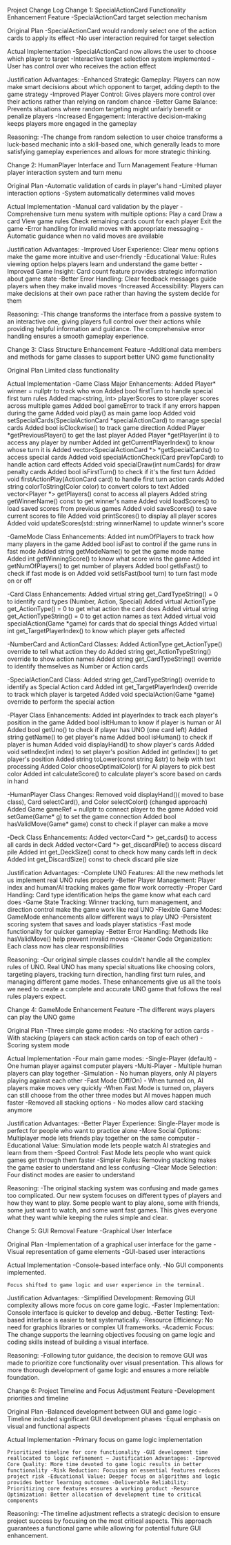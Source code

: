Project Change Log Change 1: SpecialActionCard Functionality Enhancement Feature -SpecialActionCard target selection mechanism

Original Plan -SpecialActionCard would randomly select one of the action cards to apply its effect -No user interaction required for target selection

Actual Implementation -SpecialActionCard now allows the user to choose which player to target -Interactive target selection system implemented -User has control over who receives the action effect

Justification Advantages: -Enhanced Strategic Gameplay: Players can now make smart decisions about which opponent to target, adding depth to the game strategy -Improved Player Control: Gives players more control over their actions rather than relying on random chance -Better Game Balance: Prevents situations where random targeting might unfairly benefit or penalize players -Increased Engagement: Interactive decision-making keeps players more engaged in the gameplay

Reasoning: -The change from random selection to user choice transforms a luck-based mechanic into a skill-based one, which generally leads to more satisfying gameplay experiences and allows for more strategic thinking.

Change 2: HumanPlayer Interface and Turn Management Feature -Human player interaction system and turn menu

Original Plan -Automatic validation of cards in player's hand -Limited player interaction options -System automatically determines valid moves

Actual Implementation -Manual card validation by the player -Comprehensive turn menu system with multiple options: Play a card Draw a card View game rules Check remaining cards count for each player Exit the game -Error handling for invalid moves with appropriate messaging -Automatic guidance when no valid moves are available

Justification Advantages: -Improved User Experience: Clear menu options make the game more intuitive and user-friendly -Educational Value: Rules viewing option helps players learn and understand the game better -Improved Game Insight: Card count feature provides strategic information about game state -Better Error Handling: Clear feedback messages guide players when they make invalid moves -Increased Accessibility: Players can make decisions at their own pace rather than having the system decide for them

Reasoning: -This change transforms the interface from a passive system to an interactive one, giving players full control over their actions while providing helpful information and guidance. The comprehensive error handling ensures a smooth gameplay experience.

Change 3: Class Structure Enhancement Feature -Additional data members and methods for game classes to support better UNO game functionality

Original Plan Limited class functionality

Actual Implementation -Game Class Major Enhancements: Added Player* winner = nullptr to track who won Added bool firstTurn to handle special first turn rules Added map<string, int> playerScores to store player scores across multiple games Added bool gameError to track if any errors happen during the game Added void play() as main game loop Added void setSpecialCards(SpecialActionCard *specialActionCard) to manage special cards Added bool isClockwise() to track game direction Added Player *getPreviousPlayer() to get the last player Added Player *getPlayer(int i) to access any player by number Added int getCurrentPlayerIndex() to know whose turn it is Added vector<SpecialActionCard *> *getSpecialCards() to access special cards Added void specialActionCheck(Card prevTopCard) to handle action card effects Added void specialDraw(int numCards) for draw penalty cards Added bool isFirstTurn() to check if it's the first turn Added void firstActionPlay(ActionCard card) to handle first turn action cards Added string colorToString(Color color) to convert colors to text Added vector<Player *> getPlayers() const to access all players Added string getWinnerName() const to get winner's name Added void loadScores() to load saved scores from previous games Added void saveScores() to save current scores to file Added void printScores() to display all player scores Added void updateScores(std::string winnerName) to update winner's score

-GameMode Class Enhancements: Added int numOfPlayers to track how many players in the game Added bool isFast to control if the game runs in fast mode Added string getModeName() to get the game mode name Added int getWinningScore() to know what score wins the game Added int getNumOfPlayers() to get number of players Added bool getIsFast() to check if fast mode is on Added void setIsFast(bool turn) to turn fast mode on or off

-Card Class Enhancements: Added virtual string get_CardTypeString() = 0 to identify card types (Number, Action, Special) Added virtual ActionType get_ActionType() = 0 to get what action the card does Added virtual string get_ActionTypeString() = 0 to get action names as text Added virtual void specialAction(Game *game) for cards that do special things Added virtual int get_TargetPlayerIndex() to know which player gets affected

-NumberCard and ActionCard Classes: Added ActionType get_ActionType() override to tell what action they do Added string get_ActionTypeString() override to show action names Added string get_CardTypeString() override to identify themselves as Number or Action cards

-SpecialActionCard Class: Added string get_CardTypeString() override to identify as Special Action card Added int get_TargetPlayerIndex() override to track which player is targeted Added void specialAction(Game *game) override to perform the special action

-Player Class Enhancements: Added int playerIndex to track each player's position in the game Added bool isItHuman to know if player is human or AI Added bool getUno() to check if player has UNO (one card left) Added string getName() to get player's name Added bool isHuman() to check if player is human Added void displayHand() to show player's cards Added void setIndex(int index) to set player's position Added int getIndex() to get player's position Added string toLower(const string &str) to help with text processing Added Color chooseOptimalColor() for AI players to pick best color Added int calculateScore() to calculate player's score based on cards in hand

-HumanPlayer Class Changes: Removed void displayHand()( moved to base class), Card selectCard(), and Color selectColor() (changed approach) Added Game gameRef = nullptr to connect player to the game Added void setGame(Game* g) to set the game connection Added bool hasValidMove(Game* game) const to check if player can make a move

-Deck Class Enhancements: Added vector<Card *> get_cards() to access all cards in deck Added vector<Card *> get_discardPile() to access discard pile Added int get_DeckSize() const to check how many cards left in deck Added int get_DiscardSize() const to check discard pile size

Justification Advantages: -Complete UNO Features: All the new methods let us implement real UNO rules properly -Better Player Management: Player index and human/AI tracking makes game flow work correctly -Proper Card Handling: Card type identification helps the game know what each card does -Game State Tracking: Winner tracking, turn management, and direction control make the game work like real UNO -Flexible Game Modes: GameMode enhancements allow different ways to play UNO -Persistent scoring system that saves and loads player statistics -Fast mode functionality for quicker gameplay -Better Error Handling: Methods like hasValidMove() help prevent invalid moves -Cleaner Code Organization: Each class now has clear responsibilities

Reasoning: -Our original simple classes couldn't handle all the complex rules of UNO. Real UNO has many special situations like choosing colors, targeting players, tracking turn direction, handling first turn rules, and managing different game modes. These enhancements give us all the tools we need to create a complete and accurate UNO game that follows the real rules players expect.

Change 4: GameMode Enhancement Feature -The different ways players can play the UNO game

Original Plan -Three simple game modes: -No stacking for action cards -With stacking (players can stack action cards on top of each other) -Scoring system mode

Actual Implementation -Four main game modes: -Single-Player (default) - One human player against computer players -Multi-Player - Multiple human players can play together -Simulation - No human players, only AI players playing against each other -Fast Mode (Off/On) - When turned on, AI players make moves very quickly -When Fast Mode is turned on, players can still choose from the other three modes but AI moves happen much faster -Removed all stacking options - No modes allow card stacking anymore

Justification Advantages: -Better Player Experience: Single-Player mode is perfect for people who want to practice alone -More Social Options: Multiplayer mode lets friends play together on the same computer -Educational Value: Simulation mode lets people watch AI strategies and learn from them -Speed Control: Fast Mode lets people who want quick games get through them faster -Simpler Rules: Removing stacking makes the game easier to understand and less confusing -Clear Mode Selection: Four distinct modes are easier to understand

Reasoning: -The original stacking system was confusing and made games too complicated. Our new system focuses on different types of players and how they want to play. Some people want to play alone, some with friends, some just want to watch, and some want fast games. This gives everyone what they want while keeping the rules simple and clear.

Change 5: GUI Removal Feature -Graphical User Interface

Original Plan -Implementation of a graphical user interface for the game -Visual representation of game elements -GUI-based user interactions

Actual Implementation -Console-based interface only. -No GUI components implemented.

    Focus shifted to game logic and user experience in the terminal.

Justification Advantages: -Simplified Development: Removing GUI complexity allows more focus on core game logic. -Faster Implementation: Console interface is quicker to develop and debug. -Better Testing: Text-based interface is easier to test systematically. -Resource Efficiency: No need for graphics libraries or complex UI frameworks. -Academic Focus: The change supports the learning objectives focusing on game logic and coding skills instead of building a visual interface.

Reasoning: -Following tutor guidance, the decision to remove GUI was made to prioritize core functionality over visual presentation. This allows for more thorough development of game logic and ensures a more reliable foundation.

Change 6: Project Timeline and Focus Adjustment Feature -Development priorities and timeline

Original Plan -Balanced development between GUI and game logic -Timeline included significant GUI development phases -Equal emphasis on visual and functional aspects

Actual Implementation -Primary focus on game logic implementation

    Prioritized timeline for core functionality -GUI development time reallocated to logic refinement ~ Justification Advantages: -Improved Core Quality: More time devoted to game logic results in better functionality -Risk Reduction: Focusing on essential features reduces project risk -Educational Value: Deeper focus on algorithms and logic provides better learning outcomes -Deliverable Reliability: Prioritizing core features ensures a working product -Resource Optimization: Better allocation of development time to critical components

Reasoning: -The timeline adjustment reflects a strategic decision to ensure project success by focusing on the most critical aspects. This approach guarantees a functional game while allowing for potential future GUI enhancement.
